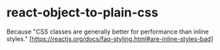 # react-object-to-plain-css
Because "CSS classes are generally better for performance than inline styles." [https://reactjs.org/docs/faq-styling.html#are-inline-styles-bad]
